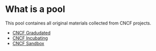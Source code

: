 # What is a pool

This pool containes all original materials collected from CNCF projects.

- [CNCF Gradudated](./graduated.md)
- [CNCF Incubating](./incubating.md)
- [CNCF Sandbox](./sandbox.md)
